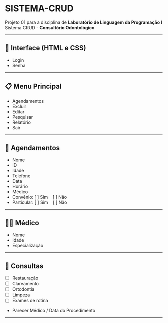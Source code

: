 # SISTEMA-CRUD

Projeto 01 para a disciplina de **Laboratório de Linguagem da Programação I**  
Sistema CRUD - **Consultório Odontológico**

---

## 🔐 Interface (HTML e CSS)

- Login
- Senha

---

## 📋 Menu Principal

- Agendamentos
- Excluir
- Editar
- Pesquisar
- Relatório
- Sair

---

## 📅 Agendamentos

- Nome
- ID
- Idade
- Telefone
- Data
- Horário
- Médico
- Convênio: [ ] Sim &nbsp;&nbsp; [ ] Não  
- Particular: [ ] Sim &nbsp;&nbsp; [ ] Não

---

## 🧑‍⚕️ Médico

- Nome
- Idade
- Especialização

---

## 🦷 Consultas

- [ ] Restauração  
- [ ] Clareamento  
- [ ] Ortodontia  
- [ ] Limpeza  
- [ ] Exames de rotina  
- Parecer Médico / Data do Procedimento

---
